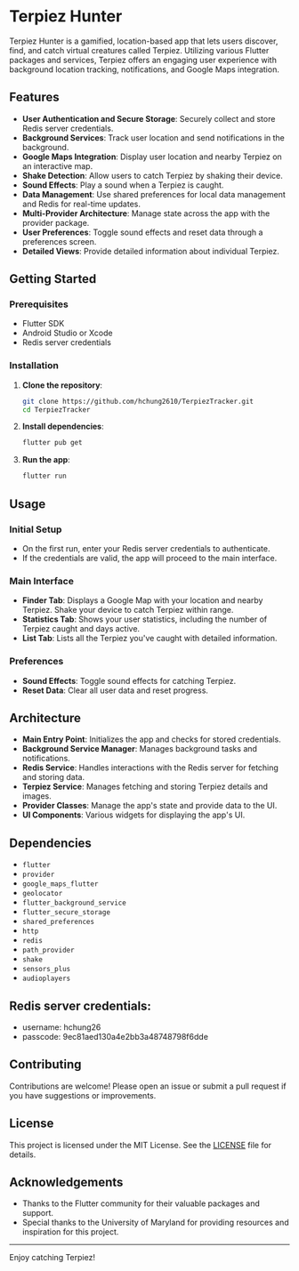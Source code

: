 # Terpiez Hunter

Terpiez Hunter is a gamified, location-based app that lets users discover, find, and catch virtual creatures called Terpiez. Utilizing various Flutter packages and services, Terpiez offers an engaging user experience with background location tracking, notifications, and Google Maps integration.

## Features

- **User Authentication and Secure Storage**: Securely collect and store Redis server credentials.
- **Background Services**: Track user location and send notifications in the background.
- **Google Maps Integration**: Display user location and nearby Terpiez on an interactive map.
- **Shake Detection**: Allow users to catch Terpiez by shaking their device.
- **Sound Effects**: Play a sound when a Terpiez is caught.
- **Data Management**: Use shared preferences for local data management and Redis for real-time updates.
- **Multi-Provider Architecture**: Manage state across the app with the provider package.
- **User Preferences**: Toggle sound effects and reset data through a preferences screen.
- **Detailed Views**: Provide detailed information about individual Terpiez.

## Getting Started

### Prerequisites

- Flutter SDK
- Android Studio or Xcode
- Redis server credentials

### Installation

1. **Clone the repository**:
   ```bash
   git clone https://github.com/hchung2610/TerpiezTracker.git
   cd TerpiezTracker
   ```

2. **Install dependencies**:
   ```bash
   flutter pub get
   ```

3. **Run the app**:
   ```bash
   flutter run
   ```

## Usage

### Initial Setup

- On the first run, enter your Redis server credentials to authenticate.
- If the credentials are valid, the app will proceed to the main interface.

### Main Interface

- **Finder Tab**: Displays a Google Map with your location and nearby Terpiez. Shake your device to catch Terpiez within range.
- **Statistics Tab**: Shows your user statistics, including the number of Terpiez caught and days active.
- **List Tab**: Lists all the Terpiez you've caught with detailed information.

### Preferences

- **Sound Effects**: Toggle sound effects for catching Terpiez.
- **Reset Data**: Clear all user data and reset progress.

## Architecture

- **Main Entry Point**: Initializes the app and checks for stored credentials.
- **Background Service Manager**: Manages background tasks and notifications.
- **Redis Service**: Handles interactions with the Redis server for fetching and storing data.
- **Terpiez Service**: Manages fetching and storing Terpiez details and images.
- **Provider Classes**: Manage the app's state and provide data to the UI.
- **UI Components**: Various widgets for displaying the app's UI.

## Dependencies

- `flutter`
- `provider`
- `google_maps_flutter`
- `geolocator`
- `flutter_background_service`
- `flutter_secure_storage`
- `shared_preferences`
- `http`
- `redis`
- `path_provider`
- `shake`
- `sensors_plus`
- `audioplayers`

## Redis server credentials: 
- username: hchung26 
- passcode: 9ec81aed130a4e2bb3a48748798f6dde

## Contributing

Contributions are welcome! Please open an issue or submit a pull request if you have suggestions or improvements.

## License

This project is licensed under the MIT License. See the [LICENSE](LICENSE) file for details.

## Acknowledgements

- Thanks to the Flutter community for their valuable packages and support.
- Special thanks to the University of Maryland for providing resources and inspiration for this project.

---

Enjoy catching Terpiez!
